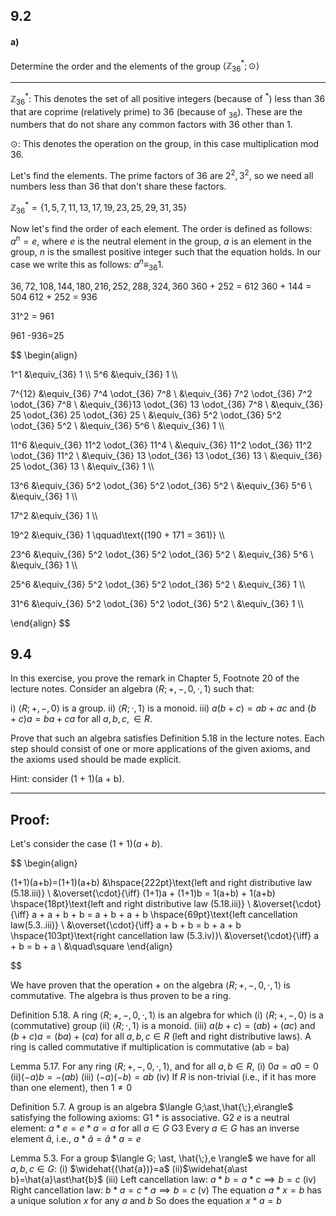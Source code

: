 
## 9.2
#### a) 
Determine the order and the elements of the group $\langle \mathbb Z^\ast_{36} ; \odot \rangle$

___

$\mathbb Z^\ast_{36}$: This denotes the set of all positive integers (because of $^\ast$) less than 36 that are coprime (relatively prime) to 36 (because of $_{36}$). These are the numbers that do not share any common factors with 36 other than 1.

$\odot$: This denotes the operation on the group, in this case multiplication mod 36.

Let's find the elements. The prime factors of 36 are $2^2, 3^2$, so we need all numbers less than 36 that don't share these factors.

$\mathbb Z^\ast_{36} = \{1, 5, 7, 11, 13, 17, 19, 23, 25, 29, 31, 35\}$ 

Now let's find the order of each element. The order is defined as follows: $a^n = e$, where $e$ is the neutral element in the group, $a$ is an element in the group, $n$ is the smallest positive integer such that the equation holds. In our case we write this as follows: $a^n \equiv_{36} 1$.

$36, 72, 108, 144, 180, 216, 252, 288, 324, 360$
360 + 252 \= 612
360 + 144 \= 504
612 + 252 \= 936


31^2 \= 961

961
-936\=25

$$
\begin{align}

1^1 &\equiv_{36} 1 \\\\
5^6 &\equiv_{36} 1 \\\\

7^{12} &\equiv_{36} 7^4 \odot_{36} 7^8 \\
&\equiv_{36} 7^2 \odot_{36} 7^2 \odot_{36} 7^8 \\
&\equiv_{36}13 \odot_{36} 13 \odot_{36} 7^8 \\
&\equiv_{36} 25 \odot_{36} 25 \odot_{36} 25 \\
&\equiv_{36} 5^2 \odot_{36} 5^2 \odot_{36} 5^2 \\
&\equiv_{36} 5^6 \\
&\equiv_{36} 1 \\\\

11^6 &\equiv_{36} 11^2 \odot_{36} 11^4 \\
&\equiv_{36} 11^2 \odot_{36} 11^2 \odot_{36} 11^2 \\
&\equiv_{36} 13 \odot_{36} 13 \odot_{36} 13 \\
&\equiv_{36} 25 \odot_{36} 13 \\
&\equiv_{36} 1 \\\\

13^6 &\equiv_{36} 5^2 \odot_{36} 5^2 \odot_{36} 5^2 \\
&\equiv_{36} 5^6 \\
&\equiv_{36} 1 \\\\

17^2 &\equiv_{36} 1 \\\\

19^2 &\equiv_{36} 1 \qquad\text{(190 + 171 = 361)} \\\\

23^6 &\equiv_{36} 5^2 \odot_{36} 5^2 \odot_{36} 5^2 \\
&\equiv_{36} 5^6 \\
&\equiv_{36} 1 \\\\

25^6 &\equiv_{36} 5^2 \odot_{36} 5^2 \odot_{36} 5^2 \\
&\equiv_{36} 1 \\\\

31^6 &\equiv_{36} 5^2 \odot_{36} 5^2 \odot_{36} 5^2 \\
&\equiv_{36} 1 \\\\

\end{align}
$$
























## 9.4
In this exercise, you prove the remark in Chapter 5, Footnote 20 of the lecture notes. Consider an algebra $\langle R; +, -, 0, \cdot, 1\rangle$ such that:

i) $\langle R; +, -, 0\rangle$ is a group.
ii) $\langle R; \cdot, 1\rangle$ is a monoid.
iii) $a(b + c) = ab + ac$ and $(b + c)a = ba + ca$ for all $a, b, c, \in R$.

Prove that such an algebra satisfies Definition 5.18 in the lecture notes. Each step should consist of one or more applications of the given axioms, and the axioms used should be made explicit.

Hint: consider (1 + 1)(a + b).



___

## **Proof**:

Let's consider the case $(1+1)(a+b)$. 





$$
\begin{align}

(1+1)(a+b)=(1+1)(a+b) &\hspace{222pt}\text{left and right distributive law (5.18.iii)} \\
&\overset{\cdot}{\iff}  (1+1)a + (1+1)b = 1(a+b) + 1(a+b) \hspace{18pt}\text{left and right distributive law (5.18.iii)} \\
&\overset{\cdot}{\iff} a + a + b + b = a + b + a + b \hspace{69pt}\text{left cancellation law(5.3..iii)} \\
&\overset{\cdot}{\iff} a + b + b = b + a + b \hspace{103pt}\text{right cancellation law (5.3.iv)}\\
&\overset{\cdot}{\iff} a + b = b + a \\
&\quad\square
\end{align}

$$ 


We have proven that the operation $+$ on the algebra $\langle R; +, -, 0, \cdot, 1\rangle$ is commutative. The algebra is thus proven to be a ring.




Definition 5.18.
A ring $\langle R; +, -, 0, \cdot, 1\rangle$ is an algebra for which
(i) $\langle R; +, -, 0\rangle$ is a (commutative) group
(ii) $\langle R;\cdot, 1\rangle$ is a monoid.
(iii) $a(b + c) = (ab) + (ac)$ and $(b + c)a = (ba) + (ca)$ for all $a, b, c \in R$ (left and right distributive laws).
A ring is called commutative if multiplication is commutative (ab = ba)

Lemma 5.17.
For any ring $\langle R; +, -, 0, \cdot, 1\rangle$, and for all $a, b \in R$,
(i) $0a = a0 = 0$
(ii)$(−a)b = −(ab)$
(iii) $(−a)(−b) = ab$
(iv) If $R$ is non-trivial (i.e., if it has more than one element), then $1 \neq 0$


Definition 5.7.
A group is an algebra $\langle G;\ast,\hat{\;},e\rangle$ satisfying the following axioms:
G1 $\ast$ is associative.
G2 $e$ is a neutral element: $a \ast e = e \ast a = a$ for all $a \in G$
G3 Every $a \in G$ has an inverse element $\hat{a}$, i.e., $a \ast \hat{a} = \hat{a} \ast a = e$


Lemma 5.3.
For a group $\langle G; \ast, \hat{\;},e \rangle$ we have for all $a, b, c \in G$:
(i) $\widehat{(\hat{a})}=a$
(ii)$\widehat{a\ast b}=\hat{a}\ast\hat{b}$
(iii) Left cancellation law: $a \ast b = a \ast c \implies b = c$
(iv) Right cancellation law: $b \ast a = c \ast a \implies b = c$
(v) The equation $a \ast x = b$ has a unique solution $x$ for any $a$ and $b$
So does the equation $x \ast a = b$



